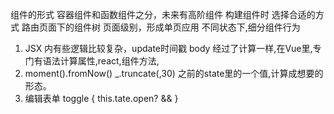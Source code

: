 组件的形式 容器组件和函数组件之分，未来有高阶组件 构建组件时 选择合适的方式
路由页面下的组件树 页面级别，形成单页应用
不同状态下,细分组件行为

1. JSX 内有些逻辑比较复杂，update时间戳 body 经过了计算一样,在Vue里,专门有语法计算属性,react,组件方法,
2. moment().fromNow() 
  _.truncate(,30)
  之前的state里的一个值,计算成想要的形态。
3. 编辑表单 toggle
{ this.tate.open? && <Editor />}